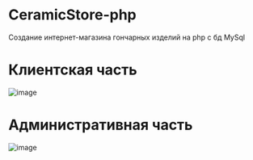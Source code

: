 # CeramicStore-php
Создание интернет-магазина гончарных изделий на php с бд MySql

# Клиентская часть
![image](https://github.com/greentess/CeramicStore-php/blob/main/%D0%9C%D0%B0%D0%B3%D0%B0%D0%B7%D0%B8%D0%BD%20(2).gif?raw=true)
# Административная часть
![image](https://github.com/greentess/CeramicStore-php/blob/main/%D0%90%D0%B4%D0%BC%D0%B8%D0%BD%20(3).gif?raw=true)

